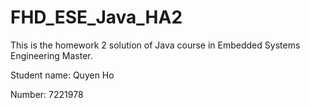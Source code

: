 # FHD_ESE_Java_HA2
This is the homework 2 solution of Java course in Embedded Systems Engineering Master. 

Student name: Quyen Ho

Number: 7221978
